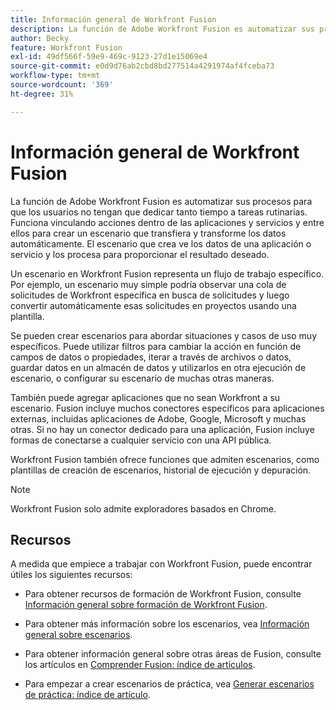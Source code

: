 ```yaml
---
title: Información general de Workfront Fusion
description: La función de Adobe Workfront Fusion es automatizar sus procesos para que pueda concentrarse en nuevas tareas en lugar de repetir las mismas tareas una y otra vez. Funciona vinculando acciones dentro de las aplicaciones y servicios y entre ellos para crear un escenario que transfiera y transforme los datos automáticamente. El escenario que crea ve los datos de una aplicación o servicio y los procesa para proporcionar el resultado deseado.
author: Becky
feature: Workfront Fusion
exl-id: 49df566f-59e9-469c-9123-27d1e15069e4
source-git-commit: e0d9d76ab2cbd8bd277514a4291974af4fceba73
workflow-type: tm+mt
source-wordcount: '369'
ht-degree: 31%

---
```


# Información general de Workfront Fusion

La función de Adobe Workfront Fusion es automatizar sus procesos para que los usuarios no tengan que dedicar tanto tiempo a tareas rutinarias. Funciona vinculando acciones dentro de las aplicaciones y servicios y entre ellos para crear un escenario que transfiera y transforme los datos automáticamente. El escenario que crea ve los datos de una aplicación o servicio y los procesa para proporcionar el resultado deseado.

Un escenario en Workfront Fusion representa un flujo de trabajo específico. Por ejemplo, un escenario muy simple podría observar una cola de solicitudes de Workfront específica en busca de solicitudes y luego convertir automáticamente esas solicitudes en proyectos usando una plantilla.

Se pueden crear escenarios para abordar situaciones y casos de uso muy específicos. Puede utilizar filtros para cambiar la acción en función de campos de datos o propiedades, iterar a través de archivos o datos, guardar datos en un almacén de datos y utilizarlos en otra ejecución de escenario, o configurar su escenario de muchas otras maneras.

También puede agregar aplicaciones que no sean Workfront a su escenario. Fusion incluye muchos conectores específicos para aplicaciones externas, incluidas aplicaciones de Adobe, Google, Microsoft y muchas otras. Si no hay un conector dedicado para una aplicación, Fusion incluye formas de conectarse a cualquier servicio con una API pública.

Workfront Fusion también ofrece funciones que admiten escenarios, como plantillas de creación de escenarios, historial de ejecución y depuración.

>[!NOTE]
>
>Workfront Fusion solo admite exploradores basados en Chrome.

## Recursos

A medida que empiece a trabajar con Workfront Fusion, puede encontrar útiles los siguientes recursos:

* Para obtener recursos de formación de Workfront Fusion, consulte [Información general sobre formación de Workfront Fusion](https://experienceleague.adobe.com/en/docs/workfront-learn/tutorials-workfront/fusion/welcome-to-workfront-fusion/introduction-and-tech-strategy).


* Para obtener más información sobre los escenarios, vea [Información general sobre escenarios](/help/workfront-fusion/get-started-with-fusion/understand-fusion/scenario-overview.md).

* Para obtener información general sobre otras áreas de Fusion, consulte los artículos en [Comprender Fusion: índice de artículos](/help/workfront-fusion/get-started-with-fusion/understand-fusion/understand-fusion-toc.md).

* Para empezar a crear escenarios de práctica, vea [Generar escenarios de práctica: índice de artículo](/help/workfront-fusion/build-practice-scenarios/build-practice-scenarios-toc.md).
